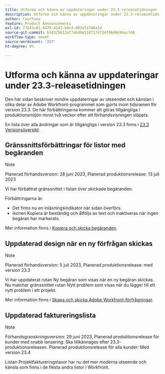 ```yaml
---
title: Utforma och känna av uppdateringar under 23.3-releasetidningen
description: Utforma och känna av uppdateringar under 23.3-releasetidningen
author: Courtney
feature: Product Announcements
exl-id: 77b43c01-4476-4243-b8c4-062afe786a1d
source-git-commit: b34325813af7abd0e5107174734f06d6694acfd6
workflow-type: tm+mt
source-wordcount: '257'
ht-degree: 0%

---
```


# Utforma och känna av uppdateringar under 23.3-releasetidningen

Den här sidan beskriver mindre uppdateringar av utseendet och känslan i olika delar av Adobe Workfront-programmet som gjorts inom tidsramen för version 23.3. De här förbättringarna kommer att göras tillgängliga i produktionsmiljön minst två veckor efter att förhandsvisningen släppts.

En lista över alla ändringar som är tillgängliga i version 23.3 finns i [23.3 Versionsöversikt](/help/quicksilver/product-announcements/product-releases/23.3-release-activity/23-3-release-overview.md).

## Gränssnittsförbättringar för listor med begäranden

>[!NOTE]
>
>Planerad förhandsversion: 28 juni 2023, Planerad produktionsrelease: 13 juli 2023

Vi har förbättrat gränssnittet i listan över skickade begäranden.

Förbättringarna är:

* Det finns nu en inläsningsindikator när sidan överförs.
* ikonen Kopiera är beständig och åtföljs av text och inaktiveras när ingen begäran har markerats.

Mer information finns i [Kopiera och skicka begäranden](/help/quicksilver/manage-work/requests/create-requests/copy-and-submit-requests.md).

## Uppdaterad design när en ny förfrågan skickas

>[!NOTE]
>
>Planerad förhandsversion: 5 juli 2023, Planerad produktionsrelease: med version 23.3

Vi har uppdaterat rutan Ny begäran som visas när en ny begäran skickas. Nu matchar gränssnittet rutan Nytt problem som visas när du lägger till ett nytt problem i ett projekt.

Mer information finns i [Skapa och skicka Adobe Workfront-förfrågningar](/help/quicksilver/manage-work/requests/create-requests/create-submit-requests.md).

## Uppdaterad faktureringslista

>[!NOTE]
>
>Förhandsgranskningsversion: 29 juni 2023, Planerad produktionsrelease för kunder med snabb lansering: Ska tillkännages efter 23.3-produktionsreleasen. Planerad produktionsrelease för alla kunder: Med version 23.4

Listan Projektfaktureringstaxor har nu det mer moderna utseende och känsla som finns i de flesta andra listor i Workfront.
